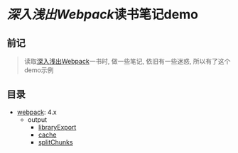 # *深入浅出Webpack*读书笔记demo
## 前记
> 读取[深入浅出Webpack](https://webpack.wuhaolin.cn/)一书时, 做一些笔记, 依旧有一些迷惑, 所以有了这个demo示例
## 目录
- [webpack](https://webpack.docschina.org/configuration/): 4.x
  - output
    - [libraryExport](https://github.com/muzi131313/webpack-demo/blob/master/examples/webpack/libraryExport/readme.md)
    - [cache](https://github.com/muzi131313/webpack-demo/tree/master/examples/webpack/cache)
    - [splitChunks](https://github.com/muzi131313/webpack-demo/tree/master/examples/webpack/splitChunks)
